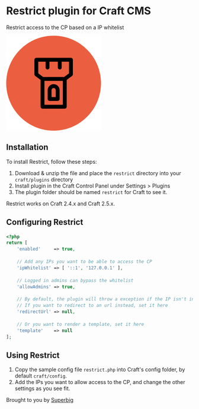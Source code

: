 # Restrict plugin for Craft CMS

Restrict access to the CP based on a IP whitelist

![Screenshot](resources/icon.png)

## Installation

To install Restrict, follow these steps:

1. Download & unzip the file and place the `restrict` directory into your `craft/plugins` directory
2. Install plugin in the Craft Control Panel under Settings > Plugins
3. The plugin folder should be named `restrict` for Craft to see it.

Restrict works on Craft 2.4.x and Craft 2.5.x.

## Configuring Restrict

```php
<?php
return [
    'enabled'     => true,

    // Add any IPs you want to be able to access the CP
    'ipWhitelist' => [ '::1', '127.0.0.1' ],

    // Logged in admins can bypass the whitelist
    'allowAdmins' => true,

    // By default, the plugin will throw a exception if the IP isn't in the whitelist
    // If you want to redirect to an url instead, set it here
    'redirectUrl' => null,

    // Or you want to render a template, set it here
    'template'    => null
];
```

## Using Restrict

1. Copy the sample config file `restrict.php` into Craft's config folder, by default `craft/config`.
2. Add the IPs you want to allow access to the CP, and change the other settings as you see fit.

Brought to you by [Superbig](https://superbig.co)
